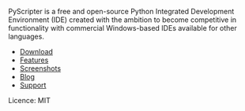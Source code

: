 PyScripter is a free and open-source  Python Integrated Development
Environment (IDE) created with the ambition to become competitive in
functionality with commercial Windows-based IDEs available for other
languages.

* [Download](https://www.embarcadero.com/free-tools/pyscripter/free-download)
* [Features](https://github.com/pyscripter/pyscripter/wiki/Features)
* [Screenshots](https://github.com/pyscripter/pyscripter/wiki/Screenshots)
* [Blog](https://pyscripter.blogspot.com/)
* [Support](https://groups.google.com/forum/#!forum/pyscripter)

Licence: MIT
